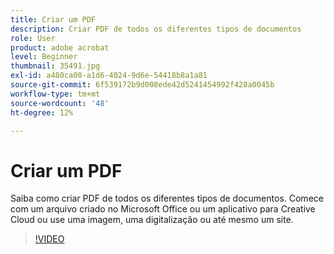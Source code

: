 ```yaml
---
title: Criar um PDF
description: Criar PDF de todos os diferentes tipos de documentos
role: User
product: adobe acrobat
level: Beginner
thumbnail: 35491.jpg
exl-id: a480ca00-a1d6-4024-9d6e-54418b8a1a81
source-git-commit: 6f539172b9d008ede42d5241454992f428a0045b
workflow-type: tm+mt
source-wordcount: '48'
ht-degree: 12%

---
```


# Criar um PDF

Saiba como criar PDF de todos os diferentes tipos de documentos. Comece com um arquivo criado no Microsoft Office ou um aplicativo para Creative Cloud ou use uma imagem, uma digitalização ou até mesmo um site.

>[!VIDEO](https://video.tv.adobe.com/v/35491?hidetitle=true)
